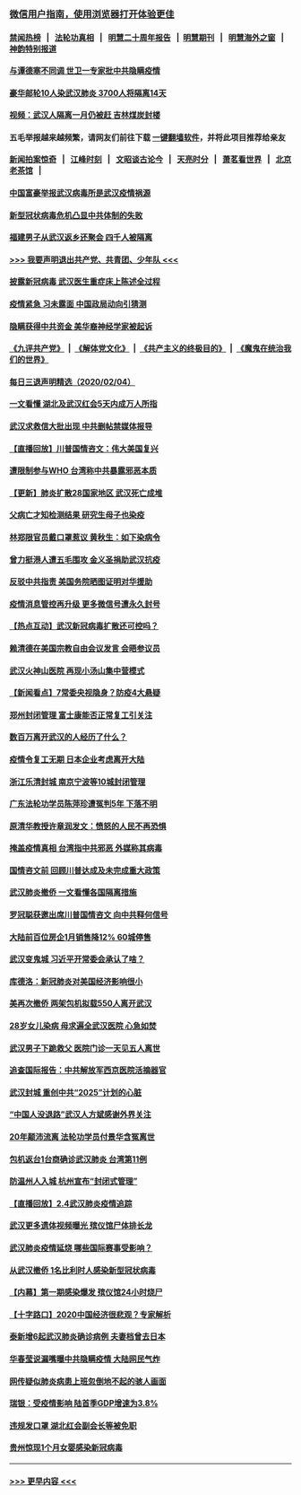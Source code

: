 ### [微信用户指南，使用浏览器打开体验更佳](https://github.com/gfw-breaker/banned-news1/blob/master/indexes/wechat-guide.md?t=0)
#### [禁闻热榜](热点新闻.md?t=0)  &nbsp;&nbsp;|&nbsp;&nbsp; [法轮功真相](https://github.com/gfw-breaker/truth/blob/master/README.md?t=0) &nbsp;&nbsp;|&nbsp;&nbsp; [明慧二十周年报告](https://github.com/gfw-breaker/mh-reports/blob/master/README.md?t=0) &nbsp;&nbsp;|&nbsp;&nbsp;[明慧期刊](https://github.com/gfw-breaker/mh-qikan) &nbsp;&nbsp;|&nbsp;&nbsp; [明慧海外之窗](https://github.com/gfw-breaker/mh-news/blob/master/README.md?t=0) &nbsp;&nbsp;|&nbsp;&nbsp; [神韵特别报道](https://github.com/gfw-breaker/mh-news/blob/master/shenyun.md?t=0)
#### [与谭德塞不同调 世卫一专家批中共隐瞒疫情](../pages/nsc413/n11845278.md?t=02051533) 
#### [豪华邮轮10人染武汉肺炎 3700人将隔离14天](../pages/nsc413/n11845543.md?t=02051533) 
#### [视频：武汉人隔离一月仍被赶 吉林煤炭封楼](../pages/nsc413/n11845570.md?t=02051533) 
#### 五毛举报越来越频繁，请网友们前往下载 [一键翻墙软件](https://github.com/gfw-breaker/ssr-accounts)，并将此项目推荐给亲友
#### [新闻拍案惊奇](https://github.com/gfw-breaker/banned-news1/blob/master/pages/link4.md) &nbsp;&nbsp;|&nbsp;&nbsp; [江峰时刻](https://github.com/gfw-breaker/banned-news1/blob/master/pages/link4.md) &nbsp;&nbsp;|&nbsp;&nbsp; [文昭谈古论今](https://github.com/gfw-breaker/banned-news1/blob/master/pages/link4.md) &nbsp;&nbsp;|&nbsp;&nbsp; [天亮时分](https://github.com/gfw-breaker/banned-news1/blob/master/pages/link4.md) &nbsp;&nbsp;|&nbsp;&nbsp; [萧茗看世界](https://github.com/gfw-breaker/banned-news1/blob/master/pages/link4.md) &nbsp;&nbsp;|&nbsp;&nbsp; [北京老茶馆](https://github.com/gfw-breaker/banned-news1/blob/master/pages/link4.md) &nbsp;&nbsp;|&nbsp;&nbsp; 
#### [中国富豪举报武汉病毒所是武汉疫情祸源](../pages/nsc413/n11844943.md?t=02051533) 
#### [新型冠状病毒危机凸显中共体制的失败](../pages/nsc413/n11844970.md?t=02051533) 
#### [福建男子从武汉返乡还聚会 四千人被隔离](../pages/nsc413/n11845352.md?t=02051533) 
#### [>>> 我要声明退出共产党、共青团、少年队 <<<](https://github.com/begood0513/goodnews/blob/master/quit/letter.md) 
#### [披露新冠病毒 武汉医生重症床上陈述全过程](../pages/nsc413/n11845150.md?t=02051533) 
#### [疫情紧急 习未露面 中国政局动向引猜测](../pages/nsc413/n11845224.md?t=02051533) 
#### [隐瞒获得中共资金 美华裔神经学家被起诉](../pages/nsc413/n11844879.md?t=02051533) 
#### [《九评共产党》](https://github.com/begood0513/9ping.md/blob/master/README.md) &nbsp;|&nbsp; [《解体党文化》](../../../../jtdwh.md/blob/master/README.md)  &nbsp;|&nbsp; [《共产主义的终极目的》](../../../../gczydzjmd.md/blob/master/README.md) &nbsp;|&nbsp; [《魔鬼在统治我们的世界》](../../../../mgztzwmdsj.md/blob/master/README.md) 
#### [每日三退声明精选（2020/02/04）](../pages/nsc413/n11845335.md?t=02051533) 
#### [一文看懂 湖北及武汉红会5天内成万人所指](../pages/nsc413/n11844315.md?t=02051533) 
#### [武汉求救信大批出现 中共删帖禁媒体报导](../pages/nsc413/n11845064.md?t=02051533) 
#### [【直播回放】川普国情咨文：伟大美国复兴](../pages/nsc413/n11842079.md?t=02051533) 
#### [遭限制参与WHO 台湾称中共暴露邪恶本质](../pages/nsc413/n11844351.md?t=02051533) 
#### [【更新】肺炎扩散28国家地区 武汉死亡成堆](../pages/nsc413/n11801312.md?t=02051533) 
#### [父病亡才知检测结果 研究生母子也染疫](../pages/nsc413/n11845059.md?t=02051533) 
#### [林郑限官员戴口罩惹议 黄秋生：如下染病令](../pages/nsc413/n11844529.md?t=02051533) 
#### [曾力挺港人遭五毛围攻 金义圣捐助武汉抗疫](../pages/nsc413/n11844707.md?t=02051533) 
#### [反驳中共指责 美国务院晒图证明对华援助](../pages/nsc413/n11844859.md?t=02051533) 
#### [疫情消息管控再升级 更多微信号遭永久封号](../pages/nsc413/n11844902.md?t=02051533) 
#### [【热点互动】武汉新冠病毒扩散还可控吗？](../pages/nsc413/n11844750.md?t=02051533) 
#### [赖清德在美国宗教自由会议发言 会晤参议员](../pages/nsc413/n11844836.md?t=02051533) 
#### [武汉火神山医院 再现小汤山集中营模式](../pages/nsc413/n11844763.md?t=02051533) 
#### [【新闻看点】7常委央视隐身？防疫4大悬疑](../pages/nsc413/n11844611.md?t=02051533) 
#### [郑州封闭管理 富士康能否正常复工引关注](../pages/nsc413/n11844727.md?t=02051533) 
#### [数百万离开武汉的人经历了什么？](../pages/nsc413/n11844742.md?t=02051533) 
#### [疫情令复工无期  日本企业考虑离开大陆](../pages/nsc413/n11844585.md?t=02051533) 
#### [浙江乐清封城 南京宁波等10城封闭管理](../pages/nsc413/n11844464.md?t=02051533) 
#### [广东法轮功学员陈萍珍遭冤判5年 下落不明](../pages/nsc413/n11844088.md?t=02051533) 
#### [原清华教授许章润发文：愤怒的人民不再恐惧](../pages/nsc413/n11844347.md?t=02051533) 
#### [掩盖疫情真相 台湾指中共邪恶 外媒称其病毒](../pages/nsc413/n11844401.md?t=02051533) 
#### [国情咨文前 回顾川普达成及未完成重大政策](../pages/nsc413/n11844581.md?t=02051533) 
#### [武汉肺炎撤侨 一文看懂各国隔离措施](../pages/nsc413/n11844216.md?t=02051533) 
#### [罗冠聪获邀出席川普国情咨文 向中共释何信号](../pages/nsc413/n11844355.md?t=02051533) 
#### [大陆前百位房企1月销售降12% 60城停售](../pages/nsc413/n11844398.md?t=02051533) 
#### [武汉变鬼城 习近平开常委会承认了啥？](../pages/nsc413/n11844218.md?t=02051533) 
#### [库德洛：新冠肺炎对美国经济影响很小](../pages/nsc413/n11844418.md?t=02051533) 
#### [美再次撤侨 两架包机拟载550人离开武汉](../pages/nsc413/n11844407.md?t=02051533) 
#### [28岁女儿染病 母求遍全武汉医院 心急如焚](../pages/nsc413/n11844302.md?t=02051533) 
#### [武汉男子下跪救父 医院门诊一天见五人离世](../pages/nsc413/n11844073.md?t=02051533) 
#### [追查国际报告：中共解放军西京医院活摘器官](../pages/nsc413/n11838359.md?t=02051533) 
#### [武汉封城 重创中共“2025”计划的心脏](../pages/nsc413/n11843972.md?t=02051533) 
#### [“中国人没退路”武汉人方斌感谢外界关注](../pages/nsc413/n11843517.md?t=02051533) 
#### [20年颠沛流离 法轮功学员付景华含冤离世](../pages/nsc413/n11841986.md?t=02051533) 
#### [包机返台1台商确诊武汉肺炎 台湾第11例](../pages/nsc413/n11844182.md?t=02051533) 
#### [防温州人入城 杭州宣布“封闭式管理”](../pages/nsc413/n11844139.md?t=02051533) 
#### [【直播回放】2.4武汉肺炎疫情追踪](../pages/nsc413/n11844032.md?t=02051533) 
#### [武汉更多遗体视频曝光 殡仪馆尸体排长龙](../pages/nsc413/n11844057.md?t=02051533) 
#### [武汉肺炎疫情延烧 哪些国际赛事受影响？](../pages/nsc413/n11843958.md?t=02051533) 
#### [从武汉撤侨 1名比利时人感染新型冠状病毒](../pages/nsc413/n11843977.md?t=02051533) 
#### [【内幕】第一期感染爆发 殡仪馆24小时烧尸](../pages/nsc413/n11843944.md?t=02051533) 
#### [【十字路口】2020中国经济很悲观？专家解析](../pages/nsc413/n11842696.md?t=02051533) 
#### [泰新增6起武汉肺炎确诊病例 夫妻档曾去日本](../pages/nsc413/n11843900.md?t=02051533) 
#### [华春莹说漏嘴曝中共隐瞒疫情 大陆网民气炸](../pages/nsc413/n11843863.md?t=02051533) 
#### [网传疑似肺炎病患上班忽倒地不起的骇人画面](../pages/nsc413/n11843789.md?t=02051533) 
#### [瑞银：受疫情影响 陆首季GDP增速为3.8%](../pages/nsc413/n11843264.md?t=02051533) 
#### [违规发口罩 湖北红会副会长等被免职](../pages/nsc413/n11843531.md?t=02051533) 
#### [贵州惊现1个月女婴感染新冠病毒](../pages/nsc413/n11843443.md?t=02051533) 

----
#### [ >>> 更早内容 <<< ](../indexes/nsc413-earlier.md)
